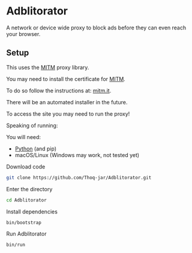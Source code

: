 # Adblitorator

A network or device wide proxy to block ads
before they can even reach your browser.

## Setup

This uses the [MITM](https://mitmproxy.org) proxy library.

You may need to install the
certificate for [MITM](https://mitmproxy.org).

To do so follow the instructions at: [mitm.it](https://mitm.it).

There will be an automated installer in the future.

To access the site you may need to run the proxy!

Speaking of running:

You will need:

- [Python](https://python.org) (and pip)
- macOS/Linux (Windows may work, not tested yet)

Download code

```bash
git clone https://github.com/Thoq-jar/Adblitorator.git
```

Enter the directory

```bash
cd Adblitorator
```

Install dependencies

```bash
bin/bootstrap
```

Run Adblitorator

```bash
bin/run
```
